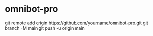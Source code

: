 # omnibot-pro
git remote add origin https://github.com/yourname/omnibot-pro.git
git branch -M main
git push -u origin main
